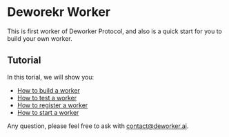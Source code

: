 # Deworekr Worker

This is first worker of Deworker Protocol, and also is a quick start for you to build your own worker.

## Tutorial

In this torial, we will show you:

- [How to build a worker](./src/docs/how-to-build.md)
- [How to test a worker](./src/docs/how-to-test.md)
- [How to register a worker](./src/docs/how-to-register.md)
- [How to start a worker](https://github.com/deworkerai/deworker-cli?tab=readme-ov-file#start-a-worker)

Any question, please feel free to ask with [contact@deworker.ai](contact@deworker.ai).